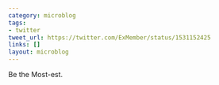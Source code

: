 ```yaml
---
category: microblog
tags:
- twitter
tweet_url: https://twitter.com/ExMember/status/1531152425
links: []
layout: microblog
---
```

Be the Most-est.
